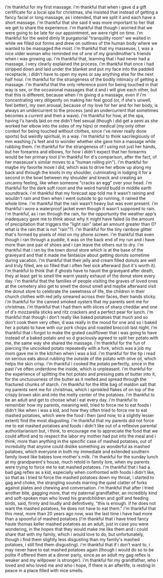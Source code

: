 i'm thankful for my first massage. i'm thankful that when i gave d a gift certificate for a local spa for christmas, she insisted that instead of getting a fancy facial or long massage, as i intended, that we split it and each have a short massage. i'm thankful that she said it was more important to her that we get to share the experience. i'm thankful that though i worried that we were going to be late for our appointment, we were right on time. i'm thankful for the weird dimly lit purgatorial "tranquility room" we waited in while we filled out forms and drew on outlines of the human body where we wanted to be massaged the most. i'm thankful that my masseuse, l, was a nice older woman who reminded me of one of my grandmother's friends when i was growing up. i'm thankful that, learning that i had never had a massage, l very clearly explained the process. i'm thankful that once i had stripped down and laid under the blanket and put my face into the padded receptacle, i didn't have to open my eyes or say anything else for the next half hour. i'm thankful for the strangeness of the bodily intimacy of getting a massage. i'm thankful that the only reference point for being touched in that way is sex, or the occasional massages that d and i will give each other, but that this is different, because when i'm giving d a massage, even if i'm concentrating very diligently on making her feel good (or, if she's unwell, feel better), my own arousal, because of my love for her and for her body, is always an undercurrent to the process (and an undercurrent that sometimes becomes a current and then a wave). i'm thankful for how, at the spa, having l's hands laid on me didn't feel sexual (though i did get a semi as she worked her elbow into the sides of my hips) or medical (my only other context for being touched without clothes, since i've never really done sports) but weirdly spiritual, in a way. i'm thankful to think sacrilegiously of mm washing j's feet and to wonder whether she gave him a massage while rubbing them. i'm thankful for the strangeness of l using not just her hands, but her forearms and elbows, for how i didn't expect that her forearms would be her primary tool (i'm thankful for d's comparison, after the fact, of her masseuse's similar moves to a "human rolling pin"). i'm thankful for maybe my favorite move l did, which was to drive her elbow up along my back and through the knots in my shoulder, culminating in lodging it for a second in the bowl between my shoulder and kneck and creating an uncanny feeling, like when someone "cracks an egg" over your head. i'm thankful for the dark soft room and the weird harold budd in middle earth soundtrack. i'm thankful that my forecast app told me it wasn't raining and wouldn't rain and then when i went outside to go running, it rained the whole time. i'm thankful that the rain wasn't heavy but was ever present. i'm thankful i wore a waterproof jacket even though it wasn't supposed to rain. i'm thankful, as i ran through the rain, for the opportunity the weather app's inadequacy gave me to think about why it might have failed (is the amount of precipitation that triggers the "light rain" label an amount greater than 0? what is the rain that is not "rain"?). i'm thankful for the tiny rainbow glitter that's formed by pixels of mist on my phone screen. i'm thankful that even though i ran through a puddle, it was on the back end of my run and i have more than one pair of shoes and i can leave the others out to dry. i'm thankful that i ran by the town donut store which is at the base of the graveyard and that it made me fantasize about getting donuts sometime during vacation. i'm thankful that their jelly and cream filled donuts are well and truly filled, are so filled that i often feel sick afterward (but it's worth it). i'm thankful to think that if ghosts have to haunt the graveyard after death, they at least get to smell the warm yeasty exhaust of the donut store every day. i'm thankful that the families of people visiting the graves of loved ones at the cemetery also get to smell the donut smell and maybe afterward visit the donut store to celebrate the sweetness of life, the children in their church clothes with red jelly smeared across their faces, their hands sticky. i'm thankful for the canned smoked oysters that my parents sent me for christmas. i'm thankful that i had them with slices of sharp cheddar and one of d's mozzarella sticks and ritz crackers and a perfect pear for lunch. i'm thankful that though i don't really like baked potatoes that much and so don't cook them very often, d was really in the mood for one and so i baked her a potato to have with our pork chops and roasted broccoli last night. i'm thankful that i forgot to make the grated cauliflower that i was going to have instead of a baked potato and so d graciously agreed to split her potato with me, the same way she shared the massage. i'm thankful for the fun of piercing the uncooked potato repeatedly with a fork, which was a job my mom gave me in the kitchen when i was a kid. i'm thankful for the tip i read on serious eats about rubbing the outside of the potato with olive oil, which helps the skin crisp. i'm thankful i cooked the potato perfectly, since in the past i've often underdone the inside, which is unpleasant. i'm thankful for the experience of splitting the hot potato and pressing pats of butter into it, for the unctuousness of the butter as it melted and spread through the fractured chunks of starch. i'm thankful for the little bag of maldon salt that my parents sent me for christmas, which i sprinkled flakes of on top of the crispy brown skin and into the melty center of the potatoes. i'm thankful to be an adult and get to choose what i eat every day. i'm thankful to remember how my parents, meaning well, tried to force me to eat foods i didn't like when i was a kid, and how they often tried to force me to eat mashed potatoes, which were the food i then (and now, to a slightly lesser extent) find the most disgusting. i'm thankful that my parents did not force me to eat mashed potatoes and foods i didn't like out of a reflexive parental authoritarianism but, i think, to encourage me to appreciate the food that we could afford and to respect the labor my mother had put into the meal and i think, more than anything in the specific case of mashed potatoes, out of incredulity that anyone could dislike something as wonderful as mashed potatoes, which everyone in both my immediate and extended southern family loved like babies love mother's milk. i'm thankful for the sunday lunch at my grandparent's house, much retold in family lore, when my parents were trying to force me to eat mashed potatoes. i'm thankful that i had a bad gag reflex as a kid, especially when confronted with foods i didn't like, so that as i tried to force the mashed potatoes down my throat, i started to gag and choke, the strangling sounds marring the quiet clatter of forks against plates and chewing and conversation. i'm thankful that after i tried another bite, gagging more, that my paternal grandfather, an incredibly kind and soft-spoken man who loved his grandchildren and golf and feeding birds, said, firmly and loudly and definitively, "this is enough. if he does not want the mashed potatoes, he does not have to eat them." i'm thankful that this meal, more than 20 years ago now, was the last time i have had more than a spoonful of mashed potatoes (i'm thankful that i have tried fancy haute thomas keller mashed potatoes as an adult, just in case you were wondering, in the hopes that they would make me like them and i could share that with my family, which i would love to do, but unfortunately, though i find them slightly less disgusting than my family's mashed potatoes, i still find them disgusting). i'm thankful that if i don't want to, i may never have to eat mashed potatoes again (though i would do so to be polite if offered them at a dinner party, since as an adult my gag reflex is weaker and my willpower is stronger). i'm thankful for my grandfather, who i loved and who loved me and who i hope, if there is an afterlife, is resting in peace in a place filled with nice smells.